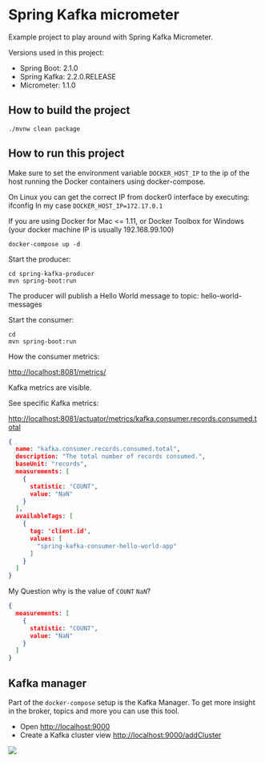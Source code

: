 # Spring Kafka micrometer

Example project to play around with Spring Kafka Micrometer.

Versions used in this project:

* Spring Boot: 2.1.0
* Spring Kafka: 2.2.0.RELEASE
* Micrometer: 1.1.0

## How to build the project

```
./mvnw clean package
```

## How to run this project

Make sure to set the environment variable `DOCKER_HOST_IP` to the ip of the host running the 
Docker containers using docker-compose.

On Linux you can get the correct IP from docker0 interface by executing: ifconfig
In my case `DOCKER_HOST_IP=172.17.0.1`

If you are using Docker for Mac <= 1.11, or Docker Toolbox for Windows (your docker machine IP is usually 192.168.99.100)

```
docker-compose up -d
```

Start the producer:

```
cd spring-kafka-producer
mvn spring-boot:run
``` 

The producer will publish a Hello World message to topic: hello-world-messages

Start the consumer:

```
cd
mvn spring-boot:run
``` 

How the consumer metrics:

[http://localhost:8081/metrics/](http://localhost:8081/metrics/)

Kafka metrics are visible.

See specific Kafka metrics:

[http://localhost:8081/actuator/metrics/kafka.consumer.records.consumed.total](http://localhost:8081/actuator/metrics/kafka.consumer.records.consumed.total)

```json
{
  name: "kafka.consumer.records.consumed.total",
  description: "The total number of records consumed.",
  baseUnit: "records",
  measurements: [
    {
      statistic: "COUNT",
      value: "NaN"
    }
  ],
  availableTags: [
    {
      tag: 'client.id',
      values: [
        "spring-kafka-consumer-hello-world-app"
      ]
    }
  ]
}
```

My Question why is the value of `COUNT` `NaN`?

```json
{
  measurements: [
    {
      statistic: "COUNT",
      value: "NaN"
    }
  ]
}
```


## Kafka manager 

Part of the `docker-compose` setup is the Kafka Manager.
To get more insight in the broker, topics and more you can use this tool.

* Open [http://localhost:9000](http://localhost:9000)
* Create a Kafka cluster view [http://localhost:9000/addCluster](http://localhost:9000/addCluster)

![](/documentation/images/kafka-manager-create-cluster.png)


